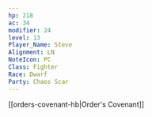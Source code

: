 ```yaml
---
hp: 218
ac: 34
modifier: 24
level: 13
Player_Name: Steve
Alignment: LN
NoteIcon: PC
Class: Fighter
Race: Dwarf
Party: Chaos Scar
---
```


[[orders-covenant-hb|Order's Covenant]]